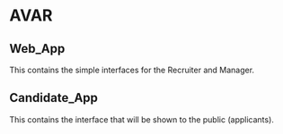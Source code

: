 # AVAR

## Web_App

This contains the simple interfaces for the Recruiter and Manager.

## Candidate_App

This contains the interface that will be shown to the public (applicants).
